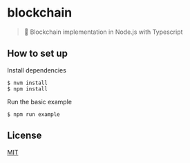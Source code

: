 # blockchain

> :link: Blockchain implementation in Node.js with Typescript

## How to set up

Install dependencies

```
$ nvm install
$ npm install
```

Run the basic example

```
$ npm run example
```

## License

[MIT](./LICENSE)
